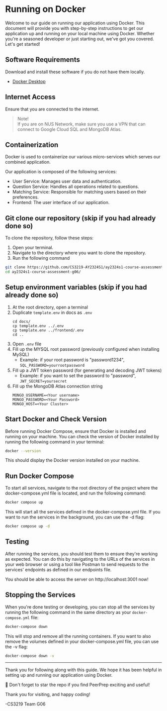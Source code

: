 # Running on Docker

Welcome to our guide on running our application using Docker. This document will provide you with step-by-step instructions to get our application up and running on your local machine using Docker. Whether you're a seasoned developer or just starting out, we've got you covered. Let's get started!

## Software Requirements

Download and install these software if you do not have them locally.

- [Docker Desktop](https://www.docker.com/get-started/)

## Internet Access

Ensure that you are connected to the internet.

> Note!\
> If you are on NUS Network, make sure you use a VPN that can connect to Google Cloud SQL and MongoDB Atlas.

## Containerization

Docker is used to containerize our various micro-services
which serves our combined application.

Our application is composed of the following services:
- User Service: Manages user data and authentication.
- Question Service: Handles all operations related to questions.
- Matching Service: Responsible for matching users based on their preferences.
- Frontend: The user interface of our application.

## Git clone our repository (skip if you had already done so)

To clone the repository, follow these steps:
1. Open your terminal.
2. Navigate to the directory where you want to clone the repository.
3. Run the following command

```bash
git clone https://github.com/CS3219-AY2324S1/ay2324s1-course-assessment-g06.git
cd ay2324s1-course-assessment-g06/
```

## Setup environment variables (skip if you had already done so)
1. At the root directory, open a terminal
2. Duplicate `template.env` in docs as `.env`
   ```
   cd docs/
   cp template.env ../.env
   cp template.env ../frontend/.env
   cd ..
   ```
3. Open `.env` file
4. Fill up the MYSQL root password
   (previously configured when installing MySQL)
   - Example: if your root password is "password1234",
     `SQL_PASSWORD=yourrootpassword`
5. Fill up a JWT token password
   (for generating and decoding JWT tokens)
   - Example: if you want to set the password to "password",
     `JWT_SECRET=yoursecret`
6. Fill up the MongoDB Atlas connection string
    ```
    MONGO_USERNAME=<Your username>
    MONGO_PASSWORD=<Your Password>
    MONGO_HOST=<Your Cluster>
    ```

## Start Docker and Check Version

Before running Docker Compose, ensure that Docker is installed and running on your machine. You can check the version of Docker installed by running the following command in your terminal:

```bash
docker --version
```

This should display the Docker version installed on your machine.

## Run Docker Compose
To start all services, navigate to the root directory of the project where the docker-compose.yml file is located, and run the following command:

```bash
docker compose up
```

This will start all the services defined in the docker-compose.yml file. If you want to run the services in the background, you can use the -d flag:

```bash
docker compose up -d
```

## Testing
After running the services, you should test them to ensure they're working as expected. You can do this by navigating to the URLs of the services in your web browser or using a tool like Postman to send requests to the services' endpoints as defined in our endpoints file.

You should be able to access the server on http://localhost:3001 now!

## Stopping the Services

When you're done testing or developing, you can stop all the services by running the following command in the same directory as your `docker-compose.yml` file:

```bash
docker-compose down
```

This will stop and remove all the running containers. If you want to also remove the volumes defined in your docker-compose.yml file, you can use the -v flag:

```bash
docker-compose down -v
```

---

Thank you for following along with this guide. We hope it has been helpful in setting up and running our application using Docker. 

🌟 Don't forget to star the repo if you find PeerPrep exciting and useful!

Thank you for visiting, and happy coding!

-CS3219 Team G06